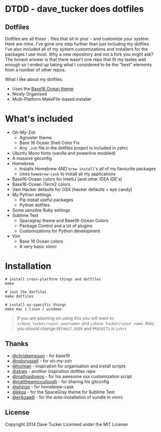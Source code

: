 # DTDD - dave_tucker does dotfiles

## Dotfiles

Dotfiles are all those `.` files that sit in your `~` and customize your system. Here are mine.
I've gone one step further than just including my dotfiles. I've also included all of my system customizations and installers for the packages I use most. Why a new repository and not a fork you might ask? The honest answer is that there wasn't one repo that fit my tastes well enough so I ended up taking what I considered to be the "best" elements from a number of other repos.

What I like about my dotfiles:

- Uses the [Base16 Ocean theme](https://github.com/chriskempson/base16)
- Nicely Organised
- Multi-Platform MakeFile-based installer

# What's included

- Oh-My-Zsh
    + Agnoster theme
    + Base 16 Ocean Shell Color Fix
    + Any `.zsh` file in the dotfiles project is included in zshrc
- Ubuntu Mono fonts (vanilla and powerline modded)
- A massive gitconfig
- Homebrew 
    + Installs Homebrew AND `brew install`'s all of my favourite packages
    + Uses `homebrew-cask` to install all my applications
- Base16-Ocean colors for IntelliJ (and other IDEA IDE's)
- Base16-Ocean iTerm2 colors
- Vain Hacker defaults for OSX (hacker defaults + eye candy)
- My Python settings
    + Pip install useful packages
    + Python dotfiles
- Some sensible Ruby settings
- Sublime Text
    + Spacegray theme and Base16-Ocean Colors
    + Package Control and a lot of plugins
    + Customizations for Python development
- Vim
    + Base 16 Ocean colors
    + A very basic vimrc

# Installation

    # install cross-platform things and dotfiles
    make

    # just the dotfiles
    make dotfiles

    # install os-specific things
    make mac | linux | windows

> If you are planning on using this you will want to `s/dave_tucker/<your_username>` and `s/Dave Tucker/<your_name`. Also, you should change `DEFAULT_USER` and `PROJECTS` in `zshrc`

## Thanks

- [@chriskempson](https://github.com/chriskempson/base16) - for base16
- [@robyrussell](https://github.com/robbyrussell/oh-my-zsh) - for oh-my-zsh
- [@holman](https://github.com/holman/dotfiles) - inspiration for organisation and install scripts
- [@skwp](https://github.com/skwp/dotfiles) - another inspiration dotfiles repo
- [@mathiasbyens](https://github.com/mathiasbynens/dotfiles) - for his awesome osx customization script
- [@matthewmccullough](https://github.com/matthewmccullough/dotfiles) - for sharing his gitconfig
- [@phinze](https://github.com/phinze/homebrew-cask/tree/master/Casks) - for homebrew-cask
- [@kkga](https://github.com/kkga/spacegray) - for the SpaceGray theme for Sublime Text
- [@erikzaadi](http://www.erikzaadi.com/2012/03/19/auto-installing-vundle-from-your-vimrc/) - for the auto-installation of vundle in vimrc

## License

Copyright 2014 Dave Tucker
Licensed under the MIT License
